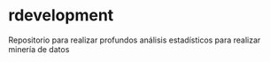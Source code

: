 # rdevelopment
Repositorio para realizar profundos análisis estadísticos para realizar minería de datos
